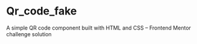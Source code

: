 # Qr_code_fake
A simple QR code component built with HTML and CSS – Frontend Mentor challenge solution
